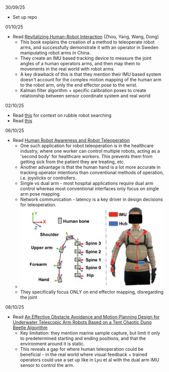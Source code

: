 30/09/25

- Set up repo

01/10/25

- Read [Revitalizing Human-Robot Interaction](https://link-springer-com.manchester.idm.oclc.org/book/10.1007/978-981-96-6139-8) (Zhou, Yang, Wang, Dong)
  - This book explains the creation of a method to teleoperate robot arms, and successfully demonstrate it with an operator in Sweden manipulating robot arms in China.
  - They create an IMU based tracking device to measure the joint angles of a human operators arms, and then map them to movements in the real world with robot arms.
  - A key drawback of this is that they mention their IMU based system doesn't account for the complex motion mapping of the human arm to the robot arm, only the end effector pose to the wrist.
  - Kalman filter algorithm + specific calibration poses to create relationship between sensor coordinate system and real world

02/10/25

- Read [this](https://link-springer-com.manchester.idm.oclc.org/book/10.1007/978-1-84882-474-4) for context on rubble robot searching
- Read [this](https://research.manchester.ac.uk/en/publications/receding-horizon-contact-planning-for-advanced-motions-in-hexapod/fingerprints/)

06/10/25

- Read [Human Robot Awareness and Robot Teleoperation](https://link-springer-com.manchester.idm.oclc.org/book/10.1007/978-981-96-6545-7)
  - One such application for robot teleoperation is in the healthcare industry, where one worker can control multiple robots, acting as a 'second body' for healthcare workers. This prevents them from getting sick from the patient they are treating, etc.
  - Another advantage is that the human hand is a lot more accurate in tracking operator intentions than conventional methods of operation, i.e. joysticks or controllers.
  - Single vs dual arm - most hospital applications require dual arm control whereas most conventional interfaces only focus on single arm pose mapping.
  - Network communication - latency is a key driver in design decisions for teleoperation.
  - ![alt text](imgs/sensorarrangement.png)
  - They specifically focus ONLY on end effector mapping, disregarding the joint 

08/10/25

- Read [An Effective Obstacle Avoidance and Motion Planning Design for Underwater Telescopic Arm Robots Based on a Tent Chaotic Dung Beetle Algorithm](https://www.librarysearch.manchester.ac.uk/discovery/fulldisplay?docid=cdi_proquest_journals_2876395724&context=PC&vid=44MAN_INST:MU_NUI&lang=en&search_scope=MyInst_and_CI&adaptor=Primo%20Central&tab=Everything&query=any,contains,robot%20arm%20obstacle%20avoidance&sortby=rank&mode=basic&offset=10&pcAvailability=false)
  - Key limitation: they mention marine sample capture, but limit it only to predetermined starting and ending positions, and that the environment around it is static.
  - This reveals a gap for where human teleoperation could be beneficial - in the real world where visual feedback + trained operators could use a set up like in Lyu et al with the dual arm IMU sensor to control the arm.

